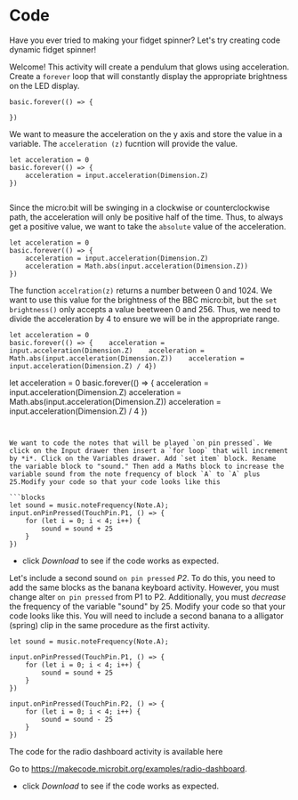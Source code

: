 # Code

Have you ever tried to making your fidget spinner? Let's try creating code dynamic fidget spinner!

Welcome! This activity will create a pendulum that glows using acceleration. Create a `forever` loop that will constantly display the appropriate brightness on the LED display.  

```blocks
basic.forever(() => {
	
})

```

We want to measure the acceleration on the y axis and store the value in a variable. The `acceleration (z)` fucntion will provide the value.


```blocks
let acceleration = 0
basic.forever(() => {
    acceleration = input.acceleration(Dimension.Z)
})


```

Since the micro:bit will be swinging in a clockwise or counterclockwise path, the acceleration will only be positive half of the time. Thus, to always get a positive value, we want to take the `absolute` value of the acceleration. 

```blocks
let acceleration = 0
basic.forever(() => {
    acceleration = input.acceleration(Dimension.Z)
    acceleration = Math.abs(input.acceleration(Dimension.Z))
})

```

The function `accelration(z)` returns a number between 0 and 1024. We want to use this value for the brightness of the BBC micro:bit, but the `set brightness()` only accepts a value beetween 0 and 256. Thus, we need to divide the acceleration by 4 to ensure we will be in the appropriate range. 

```blocks
let acceleration = 0
basic.forever(() => {    acceleration = input.acceleration(Dimension.Z)    acceleration = Math.abs(input.acceleration(Dimension.Z))    acceleration = input.acceleration(Dimension.Z) / 4}) 

```
let acceleration = 0
basic.forever(() => {
    acceleration = input.acceleration(Dimension.Z)
    acceleration = Math.abs(input.acceleration(Dimension.Z))
    acceleration = input.acceleration(Dimension.Z) / 4
})

```
  

We want to code the notes that will be played `on pin pressed`. We click on the Input drawer then insert a `for loop` that will increment by *i*. Click on the Variables drawer. Add `set item` block. Rename the variable block to "sound." Then add a Maths block to increase the variable sound from the note frequency of block `A` to `A` plus 25.Modify your code so that your code looks like this

```blocks
let sound = music.noteFrequency(Note.A);
input.onPinPressed(TouchPin.P1, () => {
    for (let i = 0; i < 4; i++) {
        sound = sound + 25
    }
})
```


* click *Download* to see if the code works as expected.



Let's include a second sound `on pin pressed` *P2*. To do this, you need to add the same blocks as the banana keyboard activity. However, you must change alter `on pin pressed` from P1 to P2. Additionally, you must *decrease* the frequency of the variable "sound" by 25. Modify your code so that your code looks like this. You will need to include a second banana to a alligator (spring) clip in the same procedure as the first activity. 

```blocks
let sound = music.noteFrequency(Note.A);

input.onPinPressed(TouchPin.P1, () => {
    for (let i = 0; i < 4; i++) {
        sound = sound + 25
    }
})

input.onPinPressed(TouchPin.P2, () => {
    for (let i = 0; i < 4; i++) {
        sound = sound - 25
    }
})
```

The code for the radio dashboard activity is available here

Go to https://makecode.microbit.org/examples/radio-dashboard.

* click *Download* to see if the code works as expected.
